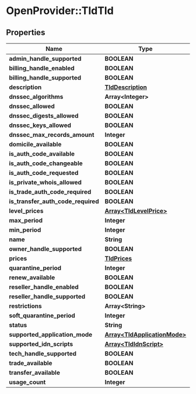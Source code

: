 # OpenProvider::TldTld

## Properties
Name | Type | Description | Notes
------------ | ------------- | ------------- | -------------
**admin_handle_supported** | **BOOLEAN** |  | [optional] 
**billing_handle_enabled** | **BOOLEAN** |  | [optional] 
**billing_handle_supported** | **BOOLEAN** |  | [optional] 
**description** | [**TldDescription**](TldDescription.md) |  | [optional] 
**dnssec_algorithms** | **Array&lt;Integer&gt;** |  | [optional] 
**dnssec_allowed** | **BOOLEAN** |  | [optional] 
**dnssec_digests_allowed** | **BOOLEAN** |  | [optional] 
**dnssec_keys_allowed** | **BOOLEAN** |  | [optional] 
**dnssec_max_records_amount** | **Integer** |  | [optional] 
**domicile_available** | **BOOLEAN** |  | [optional] 
**is_auth_code_available** | **BOOLEAN** |  | [optional] 
**is_auth_code_changeable** | **BOOLEAN** |  | [optional] 
**is_auth_code_requested** | **BOOLEAN** |  | [optional] 
**is_private_whois_allowed** | **BOOLEAN** |  | [optional] 
**is_trade_auth_code_required** | **BOOLEAN** |  | [optional] 
**is_transfer_auth_code_required** | **BOOLEAN** |  | [optional] 
**level_prices** | [**Array&lt;TldLevelPrice&gt;**](TldLevelPrice.md) |  | [optional] 
**max_period** | **Integer** |  | [optional] 
**min_period** | **Integer** |  | [optional] 
**name** | **String** |  | [optional] 
**owner_handle_supported** | **BOOLEAN** |  | [optional] 
**prices** | [**TldPrices**](TldPrices.md) |  | [optional] 
**quarantine_period** | **Integer** |  | [optional] 
**renew_available** | **BOOLEAN** |  | [optional] 
**reseller_handle_enabled** | **BOOLEAN** |  | [optional] 
**reseller_handle_supported** | **BOOLEAN** |  | [optional] 
**restrictions** | **Array&lt;String&gt;** |  | [optional] 
**soft_quarantine_period** | **Integer** |  | [optional] 
**status** | **String** |  | [optional] 
**supported_application_mode** | [**Array&lt;TldApplicationMode&gt;**](TldApplicationMode.md) |  | [optional] 
**supported_idn_scripts** | [**Array&lt;TldIdnScript&gt;**](TldIdnScript.md) |  | [optional] 
**tech_handle_supported** | **BOOLEAN** |  | [optional] 
**trade_available** | **BOOLEAN** |  | [optional] 
**transfer_available** | **BOOLEAN** |  | [optional] 
**usage_count** | **Integer** |  | [optional] 

